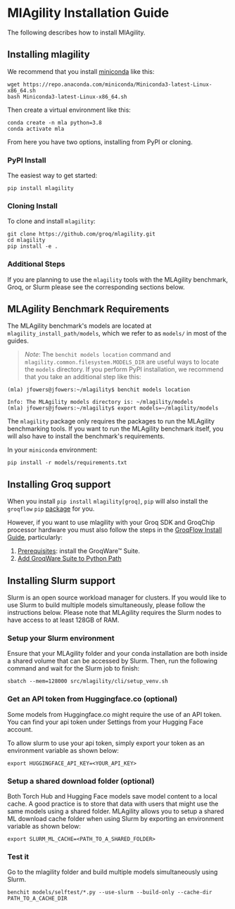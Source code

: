 # MlAgility Installation Guide

The following describes how to install MlAgility.

## Installing mlagility

We recommend that you install [miniconda](https://docs.conda.io/en/latest/miniconda.html) like this:

```
wget https://repo.anaconda.com/miniconda/Miniconda3-latest-Linux-x86_64.sh
bash Miniconda3-latest-Linux-x86_64.sh
```

Then create a virtual environment like this:

```
conda create -n mla python=3.8
conda activate mla
```

From here you have two options, installing from PyPI or cloning.

### PyPI Install

The easiest way to get started:

```
pip install mlagility
```

### Cloning Install

To clone and install `mlagility`:

```
git clone https://github.com/groq/mlagility.git
cd mlagility
pip install -e .
```

### Additional Steps

If you are planning to use the `mlagility` tools with the MLAgility benchmark, Groq, or Slurm please see the corresponding sections below.

## MLAgility Benchmark Requirements

The MLAgility benchmark's models are located at `mlagility_install_path/models`, which we refer to as `models/` in most of the guides.

> _Note_: The `benchit models location` command and `mlagility.common.filesystem.MODELS_DIR` are useful ways to locate the `models` directory. If you perform PyPI installation, we recommend that you take an additional step like this:

```
(mla) jfowers@jfowers:~/mlagility$ benchit models location

Info: The MLAgility models directory is: ~/mlagility/models
(mla) jfowers@jfowers:~/mlagility$ export models=~/mlagility/models
```

The `mlagility` package only requires the packages to run the MLAgility benchmarking tools. If you want to run the MLAgility benchmark itself, you will also have to install the benchmark's requirements. 

In your `miniconda` environment:

```
pip install -r models/requirements.txt
```

## Installing Groq support

When you install `pip install` `mlagility[groq]`, `pip` will also install the `groqflow` `pip` [package](https://github.com/groq/groqflow) for you. 

However, if you want to use mlagility with your Groq SDK and GroqChip processor hardware you must also follow the steps in the [GroqFlow Install Guide](https://github.com/groq/groqflow/blob/release/0921/docs/install.md), particularly:
1. [Prerequisites](https://github.com/groq/groqflow/blob/release/0921/docs/install.md#prerequisites): install the GroqWare™ Suite.
1. [Add GroqWare Suite to Python Path](https://github.com/groq/groqflow/blob/release/0921/docs/install.md#step-3-add-groqware-suite-to-python-path)

## Installing Slurm support

Slurm is an open source workload manager for clusters. If you would like to use Slurm to build multiple models simultaneously, please follow the instructions below. Please note that MLAgility requires the Slurm nodes to have access to at least 128GB of RAM.

### Setup your Slurm environment

Ensure that your MLAgility folder and your conda installation are both inside a shared volume that can be accessed by Slurm.
Then, run the following command and wait for the Slurm job to finish:

```
sbatch --mem=128000 src/mlagility/cli/setup_venv.sh
```

### Get an API token from Huggingface.co (optional)

Some models from Huggingface.co might require the use of an API token. You can find your api token under Settings from your Hugging Face account.

To allow slurm to use your api token, simply export your token as an environment variable as shown below:


```
export HUGGINGFACE_API_KEY=<YOUR_API_KEY>
```

### Setup a shared download folder (optional)

Both Torch Hub and Hugging Face models save model content to a local cache. A good practice is to store that data with users that might use the same models using a shared folder. MLAgility allows you to setup a shared ML download cache folder when using Slurm by exporting an environment variable as shown below:


```
export SLURM_ML_CACHE=<PATH_TO_A_SHARED_FOLDER>
```

### Test it

Go to the mlagility folder and build multiple models simultaneously using Slurm.

```
benchit models/selftest/*.py --use-slurm --build-only --cache-dir PATH_TO_A_CACHE_DIR
```